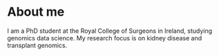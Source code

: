 # About me
I am a PhD student at the Royal College of Surgeons in Ireland, studying genomics data science. My research focus is on kidney disease and transplant genomics.
<!--
**kane-collins/kane-collins** is a ✨ _special_ ✨ repository because its `README.md` (this file) appears on your GitHub profile.
